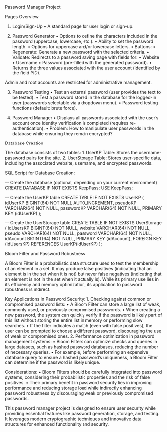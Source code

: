 Password Manager Project

Pages Overview

1. Login/Sign-Up
	•	A standard page for user login or sign-up.

2. Password Generator
	•	Options to define the characters included in the password (uppercase, lowercase, etc.).
	•	Ability to set the password length.
	•	Options for uppercase and/or lowercase letters.
	•	Buttons:
	•	Regenerate: Generate a new password with the selected criteria.
	•	Validate: Redirects to a password saving page with fields for:
	•	Website
	•	Username
	•	Password (pre-filled with the generated password).
	•	Returns the three values associated with the user account (identified by the field PID).

Admin and root accounts are restricted for administrative management.

3. Password Testing
	•	Test an external password (user provides the text to be tested).
	•	Test a password stored in the database for the logged-in user (passwords selectable via a dropdown menu).
	•	Password testing functions (default: brute force).

4. Password Manager
	•	Displays all passwords associated with the user’s account once identity verification is completed (requires re-authentication).
	•	Problem: How to manipulate user passwords in the database while ensuring they remain encrypted?

Database Creation

The database consists of two tables:
	1.	UserKP Table: Stores the username-password pairs for the site.
	2.	UserStorage Table: Stores user-specific data, including the associated website, username, and encrypted passwords.

SQL Script for Database Creation:

-- Create the database (optional, depending on your current environment)
CREATE DATABASE IF NOT EXISTS KeepPass;
USE KeepPass;

-- Create the UserKP table
CREATE TABLE IF NOT EXISTS UserKP (
    idUserKP BIGINT(64) NOT NULL AUTO_INCREMENT,
    pseudoKP VARCHAR(64) NOT NULL,
    passwordKP VARCHAR(64) NOT NULL,
    PRIMARY KEY (idUserKP)
);

-- Create the UserStorage table
CREATE TABLE IF NOT EXISTS UserStorage (
    idUsersKP BIGINT(64) NOT NULL,
    website VARCHAR(64) NOT NULL,
    pseudo VARCHAR(64) NOT NULL,
    password VARCHAR(64) NOT NULL,
    idAccount BIGINT(64) NOT NULL,
    PRIMARY KEY (idAccount),
    FOREIGN KEY (idUsersKP) REFERENCES UserKP(idUserKP)
);

Bloom Filter and Password Robustness

A Bloom Filter is a probabilistic data structure used to test the membership of an element in a set. It may produce false positives (indicating that an element is in the set when it is not) but never false negatives (indicating that an element is not in the set when it actually is). While its primary use lies in its efficiency and memory optimization, its application to password robustness is indirect.

Key Applications in Password Security:
	1.	Checking against common or compromised password lists:
	•	A Bloom Filter can store a large list of weak, commonly used, or previously compromised passwords.
	•	When creating a new password, the system can quickly verify if the password is likely part of this list without storing the entire list in memory or performing slow searches.
	•	If the filter indicates a match (even with false positives), the user can be prompted to choose a different password, discouraging the use of weak or compromised ones.
	2.	Performance optimization in password management systems:
	•	Bloom Filters can optimize checks and queries in large datasets, such as hashed password databases, reducing the number of necessary queries.
	•	For example, before performing an expensive database query to ensure a hashed password’s uniqueness, a Bloom Filter can determine if the password is likely unique.

Considerations:
	•	Bloom Filters should be carefully integrated into password systems, considering their probabilistic properties and the risk of false positives.
	•	Their primary benefit in password security lies in improving performance and reducing storage load while indirectly enhancing password robustness by discouraging weak or previously compromised passwords.

This password manager project is designed to ensure user security while providing essential features like password generation, storage, and testing. It leverages modern cryptographic techniques and innovative data structures for enhanced functionality and security.
